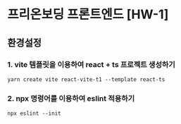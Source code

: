 # 프리온보딩 프론트엔드 [HW-1]
## 환경설정

### 1. vite 템플릿을 이용하여 react + ts 프로젝트 생성하기
```
yarn create vite react-vite-t1 --template react-ts
```

### 2. npx 명령어를 이용하여 eslint 적용하기
```
npx eslint --init
```
